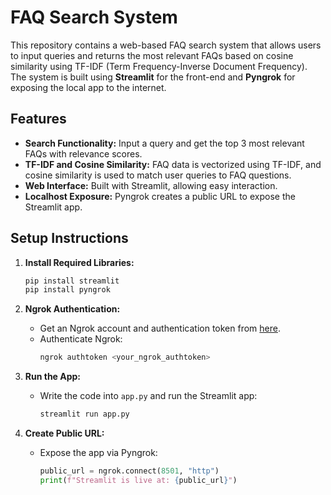 # FAQ Search System

This repository contains a web-based FAQ search system that allows users to input queries and returns the most relevant FAQs based on cosine similarity using TF-IDF (Term Frequency-Inverse Document Frequency). The system is built using **Streamlit** for the front-end and **Pyngrok** for exposing the local app to the internet.

## Features
- **Search Functionality:** Input a query and get the top 3 most relevant FAQs with relevance scores.
- **TF-IDF and Cosine Similarity:** FAQ data is vectorized using TF-IDF, and cosine similarity is used to match user queries to FAQ questions.
- **Web Interface:** Built with Streamlit, allowing easy interaction.
- **Localhost Exposure:** Pyngrok creates a public URL to expose the Streamlit app.

## Setup Instructions
1. **Install Required Libraries:**
   ```bash
   pip install streamlit
   pip install pyngrok
2. **Ngrok Authentication:**

   - Get an Ngrok account and authentication token from [here](https://dashboard.ngrok.com).
   - Authenticate Ngrok:
     ```bash
     ngrok authtoken <your_ngrok_authtoken>
     ```

3. **Run the App:**

   - Write the code into `app.py` and run the Streamlit app:
     ```bash
     streamlit run app.py
     ```

4. **Create Public URL:**

   - Expose the app via Pyngrok:
     ```python
     public_url = ngrok.connect(8501, "http")
     print(f"Streamlit is live at: {public_url}")
     ```
